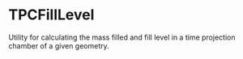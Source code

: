 # TPCFillLevel
Utility for calculating the mass filled and fill level in a time projection chamber of a given geometry.
